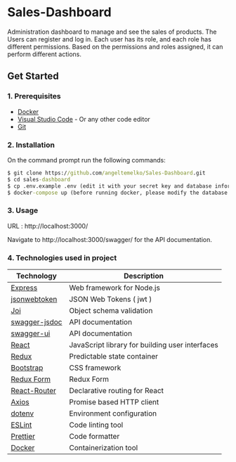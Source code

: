 # Sales-Dashboard
Administration dashboard to manage and see the sales of products. The Users can register and log in. Each user has its role, and each role has different
permissions. Based on the permissions and roles assigned, it can perform different actions.
<br/>

## Get Started

### 1. Prerequisites

- [Docker](https://www.docker.com/)
- [Visual Studio Code](https://code.visualstudio.com/download) - Or any other code editor
- [Git](https://git-scm.com/downloads)

### 2. Installation

On the command prompt run the following commands:

```cmd
$ git clone https://github.com/angeltemelko/Sales-Dashboard.git
$ cd sales-dashboard
$ cp .env.example .env (edit it with your secret key and database information)
$ docker-compose up (before running docker, please modify the database credentials)
```

### 3. Usage

URL : http://localhost:3000/

Navigate to http://localhost:3000/swagger/ for the API documentation.

### 4. Technologies used in project

| Technology                                                   | Description                                     |
|--------------------------------------------------------------|-------------------------------------------------|
| [Express](http://expressjs.com/)                             | Web framework for Node.js                       |
| [jsonwebtoken](https://www.npmjs.com/package/jsonwebtoken)   | JSON Web Tokens ( jwt )                         |
| [Joi](https://www.npmjs.com/package/joi)                     | Object schema validation                        |
| [swagger-jsdoc](https://www.npmjs.com/package/swagger-jsdoc) | API documentation                               |
| [swagger-ui](https://www.npmjs.com/package/swagger-ui)       | API documentation                               |
| [React](https://facebook.github.io/react/)                   | JavaScript library for building user interfaces |
| [Redux](http://redux.js.org/)                                | Predictable state container                     |
| [Bootstrap](https://getbootstrap.com/)                       | CSS framework                                   |
| [Redux Form](http://redux-form.com/8.3.0/)                   | Redux Form                                      |
| [React-Router](https://reacttraining.com/react-router/)      | Declarative routing for React                   |
| [Axios](https://github.com/mzabriskie/axios)                 | Promise based HTTP client                       |
| [dotenv](https://www.npmjs.com/package/dotenv)               | Environment configuration                       |
| [ESLint](http://eslint.org/)                                 | Code linting tool                               |
| [Prettier](https://www.npmjs.com/package/prettier)           | Code formatter                                  |
| [Docker](https://www.docker.com/)                            | Containerization tool                           |